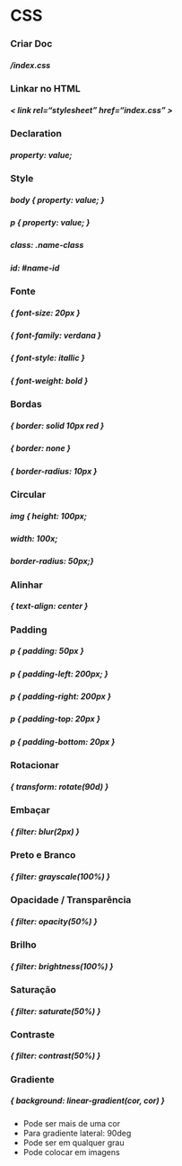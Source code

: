 # CSS
 
### Criar Doc
##### /index.css

### Linkar no HTML
##### < link rel=“stylesheet” href=“index.css” >

### Declaration
##### property: value;

### Style
##### body { property: value; }
##### p { property: value; }
##### class: .name-class
##### id: #name-id

### Fonte
##### { font-size: 20px }
##### { font-family: verdana }
##### { font-style: itallic }
##### { font-weight: bold }

### Bordas
##### { border: solid 10px red }
##### { border: none }
##### { border-radius: 10px }

### Circular
##### img { height: 100px;
##### width: 100x;
##### border-radius: 50px;}

### Alinhar
##### { text-align: center }

### Padding
##### p { padding: 50px }
##### p { padding-left: 200px; }
##### p { padding-right: 200px }
##### p { padding-top: 20px }
##### p { padding-bottom: 20px }

### Rotacionar
##### { transform: rotate(90d) }

### Embaçar
##### { filter: blur(2px) }

### Preto e Branco
##### { filter: grayscale(100%) }

### Opacidade / Transparência
##### { filter: opacity(50%) }

### Brilho
##### { filter: brightness(100%) }

### Saturação
##### { filter: saturate(50%) }

### Contraste
##### { filter: contrast(50%) }

### Gradiente
##### { background: linear-gradient(cor, cor) }
 - Pode ser mais de uma cor
 - Para gradiente lateral: 90deg
 - Pode ser em qualquer grau
 - Pode colocar em imagens
